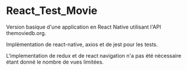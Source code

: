 # React_Test_Movie

Version basique d'une application en React Native utilisant l'API themoviedb.org.

Implèmentation de react-native, axios et de jest pour les tests.

L'implementation de redux et de react navigation n'a pas été nècessaire étant donné le nombre de vues limitées.

